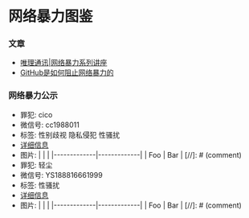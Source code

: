 # 网络暴力图鉴

### 文章
* [唯理通讯|网络暴力系列讲座](https://www.veritaschina.org/files/veritas_newsletter_2019_11_25.pdf)
* [GitHub是如何阻止网络暴力的](https://wild-flame.github.io/blog/how-to-stop-online-harassment/)


### 网络暴力公示
* 罪犯: cico
* 微信号: cc1988011
* 标签: 性别歧视 隐私侵犯 性骚扰
* [详细信息](https://t.me/online_violence/9)
* 图片: 
| <!-- -->    | <!-- -->    |
|-------------|-------------|
| Foo         | Bar         |
[//]: # (comment)
* 罪犯: 轻尘
* 微信号: YS188816661999
* 标签: 性骚扰
* [详细信息](https://t.me/online_violence/18)
* 图片: 
| <!-- -->    | <!-- -->    |
|-------------|-------------|
| Foo         | Bar         |
[//]: # (comment)